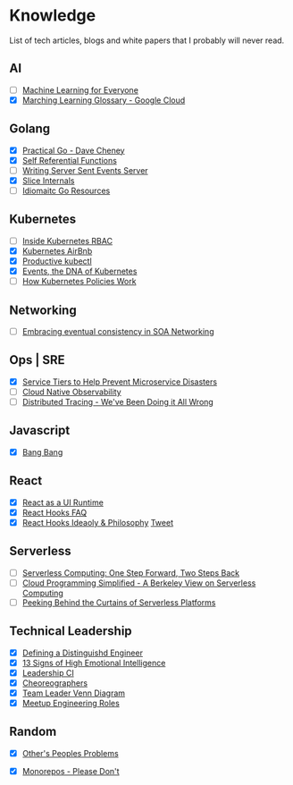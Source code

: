 # Knowledge
List of tech articles, blogs and white papers that I probably will never read.

## AI
- [ ] [Machine Learning for Everyone](https://vas3k.com/blog/machine_learning/)
- [x] [Marching Learning Glossary - Google Cloud](https://developers.google.com/machine-learning/glossary/)

## Golang
- [x] [Practical Go - Dave Cheney](https://dave.cheney.net/practical-go/presentations/qcon-china.html) 
- [x] [Self Referential Functions](https://commandcenter.blogspot.com/2014/01/self-referential-functions-and-design.html)
- [ ] [Writing Server Sent Events Server](https://thoughtbot.com/blog/writing-a-server-sent-events-server-in-go)
- [x] [Slice Internals](https://blog.golang.org/go-slices-usage-and-internals)
- [ ] [Idiomaitc Go Resources](https://medium.com/@dgryski/idiomatic-go-resources-966535376dba)

## Kubernetes
- [ ] [Inside Kubernetes RBAC](https://medium.com/@dominik.tornow/inside-kubernetes-rbac-9988b08a738a)
- [x] [Kubernetes AirBnb](https://qconlondon.com/system/files/presentation-slides/qcon_london_2019.pdf)
- [x] [Productive kubectl](https://learnk8s.io/blog/kubectl-productivity/)
- [x] [Events, the DNA of Kubernetes](https://www.mgasch.com/post/k8sevents/)
- [ ] [How Kubernetes Policies Work](https://thenewstack.io/how-kubernetes-policies-work-and-when-they-dont-scale/)

## Networking
- [ ] [Embracing eventual consistency in SOA Networking](https://blog.envoyproxy.io/embracing-eventual-consistency-in-soa-networking-32a5ee5d443d)

## Ops | SRE
- [x] [Service Tiers to Help Prevent Microservice Disasters](https://thenewstack.io/how-service-tiers-can-help-to-avoid-microservices-disasters/?utm_campaign=meetedgar&utm_medium=social&utm_source=meetedgar.com)
- [ ] [Cloud Native Observability](https://speakerdeck.com/tylertreat/cloud-native-observability)
- [ ] [Distributed Tracing - We've Been Doing it All Wrong](https://medium.com/@copyconstruct/distributed-tracing-weve-been-doing-it-wrong-39fc92a857df)

## Javascript
- [x] [Bang Bang](https://medium.com/@pddivine/javascript-bang-bang-i-shot-you-down-use-of-double-bangs-in-javascript-7c9d94446054)
## React
- [x] [React as a UI Runtime](https://t.co/IZNtp9113k)
- [x] [React Hooks FAQ](https://reactjs.org/docs/hooks-faq.html)
- [x] [React Hooks Ideaoly & Philosophy](https://threadreaderapp.com/thread/1093694465917751298.html) [Tweet](https://twitter.com/dan_abramov/status/1093694465917751298)

## Serverless
- [ ] [Serverless Computing: One Step Forward, Two Steps Back](https://arxiv.org/pdf/1812.03651.pdf)
- [ ] [Cloud Programming Simplified - A Berkeley View on Serverless Computing](https://arxiv.org/pdf/1902.03383.pdf)
- [ ] [Peeking Behind the Curtains of Serverless Platforms](https://www.usenix.org/system/files/conference/atc18/atc18-wang-liang.pdf)

## Technical Leadership
- [x] [Defining a Distinguishd Engineer](https://blog.jessfraz.com/post/defining-a-distinguished-engineer/)
- [x] [13 Signs of High Emotional Intelligence](https://www.inc.com/justin-bariso/13-things-emotionally-intelligent-people-do.html?fbclid=IwAR1PSNSBLkYMvUyu40vYREVWwdrDy4AvWf-OX2Clb05lBWokvCsVVFJUFsA)
- [x] [Leadership CI](https://gist.github.com/simpsoka/14da775a63e22e5083141da5c48e6410)
- [x] [Cheoreographers](https://www.thoughtworks.com/insights/blog/choreographers-missing-role-enterprise-transformation)
- [x] [Team Leader Venn Diagram](https://larahogan.me/blog/team-leader-venn-diagram/)
- [x] [Meetup Engineering Roles](https://github.com/meetup/engineering-roles)

## Random
- [x] [Other's Peoples Problems](https://medium.com/@skamille/opp-other-peoples-problems-d7eb174724ee)
- [x] [Monorepos - Please Don't](https://medium.com/@mattklein123/monorepos-please-dont-e9a279be011b)


